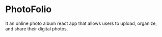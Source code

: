 # PhotoFolio
It an online photo album react app that allows users to upload, organize, and share their digital photos.
